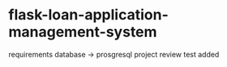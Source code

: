 # flask-loan-application-management-system

requirements
database -> prosgresql
project review
test added

